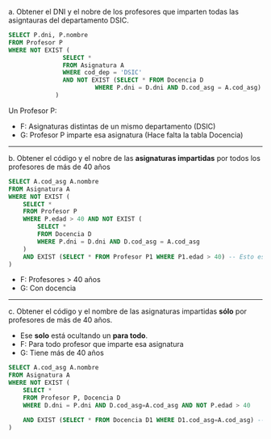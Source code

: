 a. Obtener el DNI y el nobre de los profesores que imparten todas las asigntauras del departamento DSIC.

```sql
SELECT P.dni, P.nombre
FROM Profesor P
WHERE NOT EXIST (
			   SELECT *
			   FROM Asignatura A
			   WHERE cod_dep = 'DSIC'
			   AND NOT EXIST (SELECT * FROM Docencia D
					    WHERE P.dni = D.dni AND D.cod_asg = A.cod_asg)
			 )

```

Un Profesor P:
* F: Asignaturas distintas de un mismo departamento (DSIC)
* G: Profesor P imparte esa asignatura (Hace falta la tabla Docencia)

---

b. Obtener el código y el nobre de las **asignaturas impartidas** por todos los profesores de más de 40 años

```sql
SELECT A.cod_asg A.nombre
FROM Asignatura A
WHERE NOT EXIST (
    SELECT *
    FROM Profesor P
    WHERE P.edad > 40 AND NOT EXIST (
        SELECT * 
        FROM Docencia D
        WHERE P.dni = D.dni AND D.cod_asg = A.cod_asg
    )
    AND EXIST (SELECT * FROM Profesor P1 WHERE P1.edad > 40) -- Esto es para asegurar
)
```

* F: Profesores > 40 años
* G: Con docencia

---

c. Obtener el código y el nombre de las asignaturas impartidas **sólo** por profesores de más de 40 años.
* Ese **solo** está ocultando un **para todo**.
* F: Para todo profesor que imparte esa asignatura
* G: Tiene más de 40 años

```sql
SELECT A.cod_asg A.nombre
FROM Asignatura A
WHERE NOT EXIST (
    SELECT *
    FROM Profesor P, Docencia D
    WHERE D.dni = P.dni AND D.cod_asg=A.cod_asg AND NOT P.edad > 40

    AND EXIST (SELECT * FROM Docencia D1 WHERE D1.cod_asg=A.cod_asg) -- Esto es para asegurar
)
```
